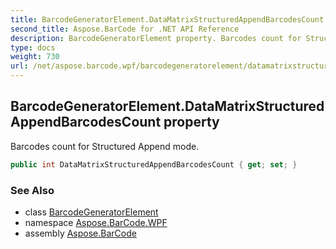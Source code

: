 ```yaml
---
title: BarcodeGeneratorElement.DataMatrixStructuredAppendBarcodesCount
second_title: Aspose.BarCode for .NET API Reference
description: BarcodeGeneratorElement property. Barcodes count for Structured Append mode
type: docs
weight: 730
url: /net/aspose.barcode.wpf/barcodegeneratorelement/datamatrixstructuredappendbarcodescount/
---
```

## BarcodeGeneratorElement.DataMatrixStructuredAppendBarcodesCount property

Barcodes count for Structured Append mode.

```csharp
public int DataMatrixStructuredAppendBarcodesCount { get; set; }
```

### See Also

* class [BarcodeGeneratorElement](../)
* namespace [Aspose.BarCode.WPF](../../../aspose.barcode.wpf/)
* assembly [Aspose.BarCode](../../../)


